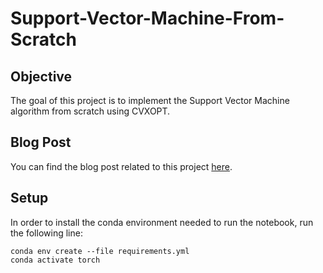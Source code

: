 # Support-Vector-Machine-From-Scratch

## Objective
The goal of this project is to implement the Support Vector Machine algorithm from scratch using CVXOPT.

## Blog Post
You can find the blog post related to this project [here](https://consciousml.github.io/blog/svm/kernel-trick/pytorch/eda/from-scratch/2020/09/26/Support-Vector-Machines.html).

## Setup
In order to install the conda environment needed to run the notebook, run the following line:
```console
conda env create --file requirements.yml
conda activate torch
```


